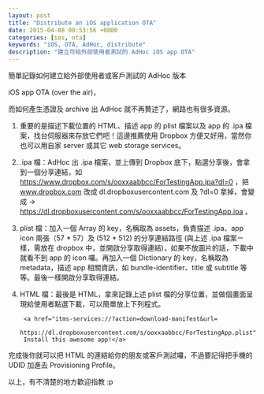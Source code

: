 ```yaml
---
layout: post
title: "Distribute an iOS application OTA"
date: 2015-04-08 00:53:56 +0800
categories: [ios, ota]
keywords: "iOS, OTA, AdHoc, distribute"
description: "建立可給外部使用者測試的 AdHoc iOS app OTA"
---
```


簡單記錄如何建立給外部使用者或客戶測試的 AdHoc 版本 

iOS app OTA (over the air)，

而如何產生憑證及 archive 出 AdHoc 就不再贅述了，網路也有很多資源。

1. 重要的是描述下載位置的 HTML、描述 app 的 plist 檔案以及 app 的 .ipa 檔案，找台伺服器來存放它們吧！這邊推薦使用 Dropbox 方便又好用，當然你也可以用自家 server 或其它 web storage services。

2. .ipa 檔：AdHoc 出 .ipa 檔案，並上傳到 Dropbox 底下，點選分享後，會拿到一個分享連結，如 https://www.dropbox.com/s/ooxxaabbcc/ForTestingApp.ipa?dl=0 ，把 www.dropbox.com 改成 dl.dropboxusercontent.com 及 ?dl=0 拿掉，會變成 -> https://dl.dropboxusercontent.com/s/ooxxaabbcc/ForTestingApp.ipa 。

3. plist 檔：加入一個 Array 的 key，名稱取為 assets，負責描述 .ipa、app icon 兩張（57 * 57）及 (512 * 512) 的分享連結路徑 (與上述 .ipa 檔案ㄧ樣，需放在 dropbox 中，並開啟分享取得連結)，如果不放圖片的話，下載中就看不到 app 的 icon 囉。再加入一個 Dictionary 的 key，名稱取為 metadata，描述 app 相關資訊，如 bundle-identifier、title 或 subtitle 等等。最後一樣開啟分享取得連結。

4. HTML 檔：最後是 HTML，拿來記錄上述 plist 檔的分享位置，並做個畫面呈現給使用者點選下載，可以簡單放上下列程式。

    	<a href="itms-services://?action=download-manifest&url=
    	https://dl.dropboxusercontent.com/s/ooxxaabbcc/ForTestingApp.plist">
    	Install this awesome app!</a>
    	
完成後你就可以把 HTML 的連結給你的朋友或客戶測試囉，不過要記得把手機的 UDID 加進去 Provisioning Profile。

以上，有不清楚的地方歡迎指教 :p



